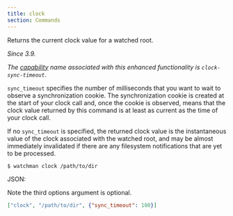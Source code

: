 ```yaml
---
title: clock
section: Commands
---
```


Returns the current clock value for a watched root.

*Since 3.9.*

*The [capability](/watchman/docs/capabilities.html) name associated with this
enhanced functionality is `clock-sync-timeout`.*

`sync_timeout` specifies the number of milliseconds that you want to
wait to observe a synchronization cookie.  The synchronization cookie
is created at the start of your clock call and, once the cookie is
observed, means that the clock value returned by this command is at
least as current as the time of your clock call.

If no `sync_timeout` is specified, the returned clock value is the
instantaneous value of the clock associated with the watched root, and
may be almost immediately invalidated if there are any filesystem
notifications that are yet to be processed.

~~~bash
$ watchman clock /path/to/dir
~~~

JSON:

Note the third options argument is optional.

~~~json
["clock", "/path/to/dir", {"sync_timeout": 100}]
~~~

